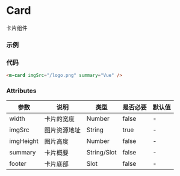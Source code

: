 # Card

卡片组件

### 示例

<m-card imgSrc="/moocUI/logo.png" summary="Vue" />

### 代码

```html
<m-card imgSrc="/logo.png" summary="Vue" />
```

### Attributes

| 参数      | 说明         | 类型        | 是否必要 | 默认值 |
| --------- | ------------ | ----------- | -------- | ------ |
| width     | 卡片的宽度   | Number      | false    | -      |
| imgSrc    | 图片资源地址 | String      | true     | -      |
| imgHeight | 图片高度     | Number      | false    | -      |
| summary   | 卡片概要     | String/Slot | false    | -      |
| footer    | 卡片底部     | Slot        | false    | -      |
